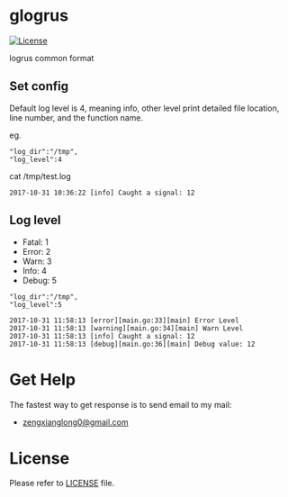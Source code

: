 # glogrus

[![License](https://img.shields.io/badge/license-Apache%202-4EB1BA.svg)](https://www.apache.org/licenses/LICENSE-2.0.html)

logrus common format

## Set config
Default log level is 4, meaning info, other level print detailed file location, line number, and the function name.

eg.
```
"log_dir":"/tmp",
"log_level":4
```

cat /tmp/test.log
```
2017-10-31 10:36:22 [info] Caught a signal: 12
```

## Log level

- Fatal: 1
- Error: 2
- Warn: 3
- Info: 4
- Debug: 5


```
"log_dir":"/tmp",
"log_level":5
```

```
2017-10-31 11:58:13 [error][main.go:33][main] Error Level
2017-10-31 11:58:13 [warning][main.go:34][main] Warn Level
2017-10-31 11:58:13 [info] Caught a signal: 12
2017-10-31 11:58:13 [debug][main.go:36][main] Debug value: 12
```

# Get Help

The fastest way to get response is to send email to my mail:
- <zengxianglong0@gmail.com>

# License

Please refer to [LICENSE](https://github.com/alandtsang/glogrus/blob/master/LICENSE) file.

